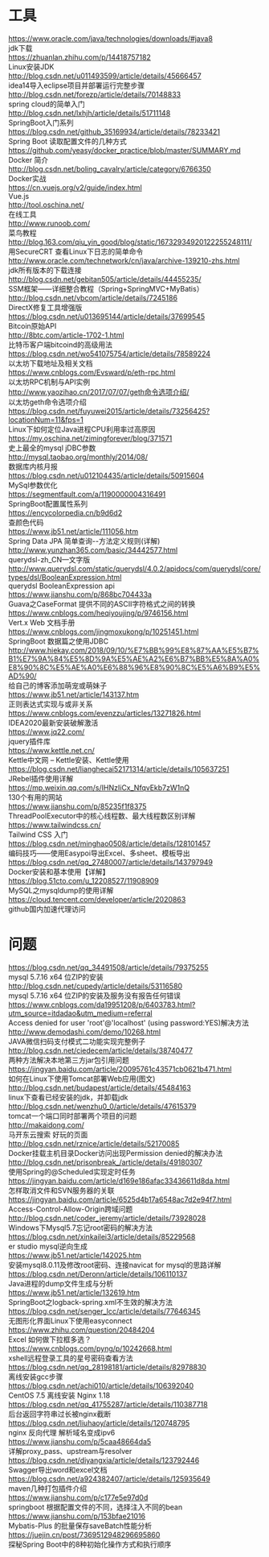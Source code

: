 # 工具
https://www.oracle.com/java/technologies/downloads/#java8  
jdk下载  
https://zhuanlan.zhihu.com/p/14418757182  
Linux安装JDK  
http://blog.csdn.net/u011493599/article/details/45666457  
idea14导入eclipse项目并部署运行完整步骤  
http://blog.csdn.net/forezp/article/details/70148833  
spring cloud的简单入门  
http://blog.csdn.net/lxhjh/article/details/51711148  
SpringBoot入门系列  
https://blog.csdn.net/github_35169934/article/details/78233421  
Spring Boot 读取配置文件的几种方式  
https://github.com/yeasy/docker_practice/blob/master/SUMMARY.md  
Docker 简介  
http://blog.csdn.net/boling_cavalry/article/category/6766350  
Docker实战  
https://cn.vuejs.org/v2/guide/index.html  
Vue.js  
http://tool.oschina.net/  
在线工具  
http://www.runoob.com/  
菜鸟教程  
http://blog.163.com/qiu_yin_good/blog/static/16732934920122255248111/  
用SecureCRT 查看Linux下日志的简单命令  
http://www.oracle.com/technetwork/cn/java/archive-139210-zhs.html  
jdk所有版本的下载连接  
http://blog.csdn.net/gebitan505/article/details/44455235/  
SSM框架——详细整合教程（Spring+SpringMVC+MyBatis）  
http://blog.csdn.net/vbcom/article/details/7245186  
DirectX修复工具增强版  
https://blog.csdn.net/u013695144/article/details/37699545  
Bitcoin原始API  
http://8btc.com/article-1702-1.html  
比特币客户端bitcoind的高级用法  
https://blog.csdn.net/wo541075754/article/details/78589224  
以太坊下载地址及相关文档  
https://www.cnblogs.com/Evsward/p/eth-rpc.html  
以太坊RPC机制与API实例  
http://www.yaozihao.cn/2017/07/07/geth命令选项介绍/  
以太坊geth命令选项介绍  
https://blog.csdn.net/fuyuwei2015/article/details/73256425?locationNum=11&fps=1  
Linux下如何定位Java进程CPU利用率过高原因  
https://my.oschina.net/zimingforever/blog/371571  
史上最全的mysql jDBC参数  
http://mysql.taobao.org/monthly/2014/08/  
数据库内核月报  
https://blog.csdn.net/u012104435/article/details/50915604  
MySql参数优化  
https://segmentfault.com/a/1190000004316491  
SpringBoot配置属性系列  
https://encycolorpedia.cn/b9d6d2  
查颜色代码  
https://www.jb51.net/article/111056.htm  
Spring Data JPA 简单查询--方法定义规则(详解)  
http://www.yunzhan365.com/basic/34442577.html  
querydsl-zh_CN—文字版  
http://www.querydsl.com/static/querydsl/4.0.2/apidocs/com/querydsl/core/types/dsl/BooleanExpression.html  
querydsl  BooleanExpression api  
https://www.jianshu.com/p/868bc704433a  
Guava之CaseFormat 提供不同的ASCII字符格式之间的转换  
https://www.cnblogs.com/heqiyoujing/p/9746156.html  
Vert.x Web 文档手册  
https://www.cnblogs.com/jingmoxukong/p/10251451.html  
SpringBoot 数据篇之使用JDBC  
http://www.hiekay.com/2018/09/10/%E7%BB%99%E8%87%AA%E5%B7%B1%E7%9A%84%E5%8D%9A%E5%AE%A2%E6%B7%BB%E5%8A%A0%E8%90%8C%E5%AE%A0%E6%88%96%E8%90%8C%E5%A6%B9%E5%AD%90/  
给自己的博客添加萌宠或萌妹子  
https://www.jb51.net/article/143137.htm  
正则表达式实现与或非关系  
https://www.cnblogs.com/evenzzu/articles/13271826.html  
IDEA2020最新安装破解激活  
https://www.jq22.com/  
jquery插件库  
https://www.kettle.net.cn/  
Kettle中文网 – Kettle安装、Kettle使用  
https://blog.csdn.net/lianghecai52171314/article/details/105637251  
JRebel插件使用详解  
https://mp.weixin.qq.com/s/IHNzIiCx_NfqvEkb7zW1nQ  
130个有用的网站  
https://www.jianshu.com/p/85235f1f8375  
ThreadPoolExecutor中的核心线程数、最大线程数区别详解  
https://www.tailwindcss.cn/  
Tailwind CSS 入门  
https://blog.csdn.net/minghao0508/article/details/128101457  
编码技巧——使用Easypoi导出Excel、多sheet、模板导出  
https://blog.csdn.net/qq_27480007/article/details/143797949  
Docker安装和基本使用【详解】  
https://blog.51cto.com/u_12208527/11908909  
MySQL之mysqldump的使用详解
https://cloud.tencent.com/developer/article/2020863  
github国内加速代理访问  

# 问题
https://blog.csdn.net/qq_34491508/article/details/79375255  
mysql 5.7.16 x64 位ZIP的安装  
http://blog.csdn.net/cupedy/article/details/53116580  
mysql 5.7.16 x64 位ZIP的安装及服务没有报告任何错误  
https://www.cnblogs.com/da19951208/p/6403783.html?utm_source=itdadao&utm_medium=referral  
Access denied for user 'root'@'localhost' (using password:YES)解决方法  
http://www.demodashi.com/demo/10268.html  
JAVA微信扫码支付模式二功能实现完整例子  
http://blog.csdn.net/ciedecem/article/details/38740477  
两种方法解决本地第三方jar包引用问题  
https://jingyan.baidu.com/article/20095761c43571cb0621b471.html  
如何在Linux下使用Tomcat部署Web应用(图文)  
http://blog.csdn.net/budapest/article/details/45484163  
linux下查看已经安装的jdk，并卸载jdk  
http://blog.csdn.net/wenzhu0_0/article/details/47615379  
tomcat一个端口同时部署两个项目的问题  
http://makaidong.com/  
马开东云搜索 好玩的页面  
http://blog.csdn.net/rznice/article/details/52170085  
Docker挂载主机目录Docker访问出现Permission denied的解决办法  
http://blog.csdn.net/prisonbreak_/article/details/49180307  
使用Spring的@Scheduled实现定时任务  
https://jingyan.baidu.com/article/d169e186afac33436611d8da.html  
怎样取消文件和SVN服务器的关联  
https://jingyan.baidu.com/article/6525d4b17a6548ac7d2e94f7.html  
Access-Control-Allow-Origin跨域问题  
http://blog.csdn.net/coder_jeremy/article/details/73928028   
Windows下Mysql5.7忘记root密码的解决方法  
https://blog.csdn.net/xinkailei3/article/details/85229568  
er studio mysql逆向生成  
https://www.jb51.net/article/142025.htm  
安装mysql8.0.11及修改root密码、连接navicat for mysql的思路详解  
https://blog.csdn.net/Deronn/article/details/106110137   
Java进程的dump文件生成与分析  
https://www.jb51.net/article/132619.htm  
SpringBoot之logback-spring.xml不生效的解决方法  
https://blog.csdn.net/senger_lcc/article/details/77646345  
无图形化界面Linux下使用easyconnect  
https://www.zhihu.com/question/20484204  
Excel 如何做下拉框多选？  
https://www.cnblogs.com/pyng/p/10242668.html  
xshell远程登录工具的星号密码查看方法  
https://blog.csdn.net/qq_28198181/article/details/82978830  
离线安装gcc步骤  
https://blog.csdn.net/achi010/article/details/106392040  
CentOS 7.5 离线安装 Nginx 1.18  
https://blog.csdn.net/qq_41755287/article/details/110387718  
后台返回字符串过长被nginx截断  
https://blog.csdn.net/liuhaoy/article/details/120748795  
nginx 反向代理 解析域名变成ipv6  
https://www.jianshu.com/p/5caa48664da5  
详解proxy_pass、upstream与resolver  
https://blog.csdn.net/diyangxia/article/details/123792446  
Swagger导出word和excel文档  
https://blog.csdn.net/a924382407/article/details/125935649  
maven几种打包插件介绍  
https://www.jianshu.com/p/c177e5e97d0d  
springboot 根据配置文件的不同，选择注入不同的bean  
https://www.jianshu.com/p/153bfae21016  
Mybatis-Plus 的批量保存saveBatch性能分析
https://juejin.cn/post/7369512948296695860  
探秘Spring Boot中的8种初始化操作方式和执行顺序  